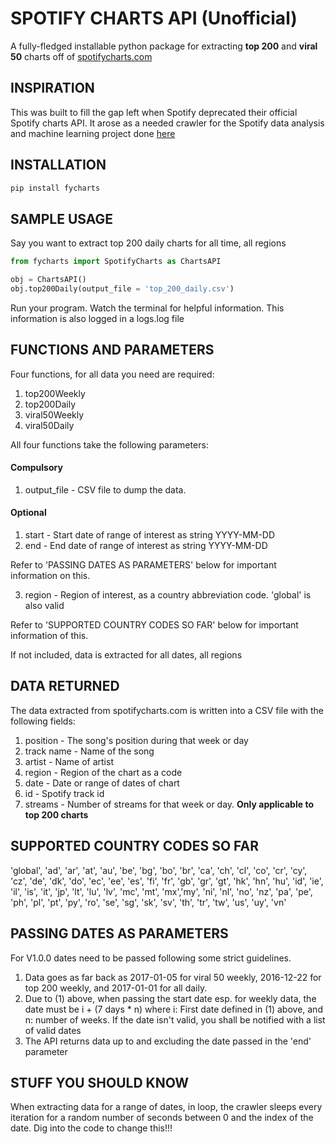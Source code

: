 # SPOTIFY CHARTS API (Unofficial)
A fully-fledged installable python package for extracting **top 200** and **viral 50** charts off of [spotifycharts.com](http://spotifycharts.com)

## INSPIRATION
This was built to fill the gap left when Spotify deprecated their official Spotify charts API. It arose as a needed crawler for the Spotify data analysis and machine learning project done [here](bit.ly/incitefuldata)

## INSTALLATION
```bash
pip install fycharts
```


## SAMPLE USAGE
Say you want to extract top 200 daily charts for all time, all regions
```python
from fycharts import SpotifyCharts as ChartsAPI

obj = ChartsAPI()
obj.top200Daily(output_file = 'top_200_daily.csv')
```
Run your program. 
Watch the terminal for helpful information. This information is also logged in a logs.log file

## FUNCTIONS AND PARAMETERS
Four functions, for all data you need are required:
1. top200Weekly
2. top200Daily
3. viral50Weekly
4. viral50Daily

All four functions take the following parameters:
#### Compulsory
1. output_file - CSV file to dump the data. 

#### Optional
1. start - Start date of range of interest as string YYYY-MM-DD
2. end - End date of range of interest as string YYYY-MM-DD

Refer to 'PASSING DATES AS PARAMETERS' below for important information on this.

3. region - Region of interest, as a country abbreviation code. 'global' is also valid

Refer to 'SUPPORTED COUNTRY CODES SO FAR' below for important information of this.

If not included, data is extracted for all dates, all regions

## DATA RETURNED
The data extracted from spotifycharts.com is written into a CSV file with the following fields:
1. position - The song's position during that week or day
2. track name - Name of the song
3. artist - Name of artist
4. region - Region of the chart as a code
5. date - Date or range of dates of chart
6. id - Spotify track id
7. streams - Number of streams for that week or day. **Only applicable to top 200 charts**

## SUPPORTED COUNTRY CODES SO FAR
'global', 'ad', 'ar', 'at', 'au', 'be', 'bg', 'bo', 'br', 'ca', 'ch', 'cl', 'co', 'cr', 'cy', 'cz', 'de', 'dk', 'do', 'ec', 'ee', 'es', 'fi', 'fr', 'gb', 'gr', 'gt', 'hk', 'hn', 'hu', 'id', 'ie', 'il', 'is', 'it', 'jp', 'lt', 'lu', 'lv', 'mc', 'mt', 'mx','my', 'ni', 'nl', 'no', 'nz', 'pa', 'pe', 'ph', 'pl', 'pt', 'py', 'ro', 'se', 'sg', 'sk', 'sv', 'th', 'tr', 'tw', 'us', 'uy', 'vn'

## PASSING DATES AS PARAMETERS
For V1.0.0 dates need to be passed following some strict guidelines.
1. Data goes as far back as 2017-01-05 for viral 50 weekly, 2016-12-22 for top 200 weekly, and 2017-01-01 for all daily.
2. Due to (1) above, when passing the start date esp. for weekly data, the date must be i + (7 days * n) where i: First date defined in (1) above, and n: number of weeks.
If the date isn't valid, you shall be notified with a list of valid dates
3. The API returns data up to and excluding the date passed in the 'end' parameter

## STUFF YOU SHOULD KNOW
When extracting data for a range of dates, in loop, the crawler sleeps every iteration for a random number of seconds between 0 and the index of the date. Dig into the code to change this!!!

